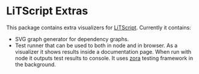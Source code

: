 # LiTScript Extras

This package contains extra visualizers for [LiTScript](https://johtela.github.io/litscript). Currently it contains:

- SVG graph generator for dependency graphs.
- Test runner that can be used to both in node and in browser. As a visualizer
  it shows results inside a documentation page. When run with node it outputs
  test results to console. It uses [zora](https://github.com/lorenzofox3/zora)
  testing framework in the background.